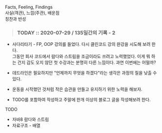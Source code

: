 Facts, Feeling, Findings  
사실(객관), 느낌(주관), 배운점  
칭찬과 반성

> ### TODAY :: 2020-07-29 / 135일간의 기록 - 2 

* 사다리타기 - FP, OOP 강의를 들었다. 다시 클린코드 강의 완강을 시도해 보려 한다.   
  그동안 회사 코드에서 람다와 스트림을 조금이라도 쓰려고 노력했었다. 
  이게 뭐 하는 건지 감도 오지 않던 첫 수강과는 분명히 다른 느낌이다.
  과연 이번에는 어떨까? 

* 데드라인은 필요하지만 "언제까지 무엇을 하겠다"라는 생각은 과정의 질을 낮출 수 있다.

* 운동을 시작했던 것처럼 작은 습관을 만들고 유지하기 위한 노력을 해보자. 
  
* TODO를 포함하여 작성하고 주말에 한개 이상의 블로그 글을 작성해보려 한다.

TODO
- 자바8 람다와 스트림
- 자료구조 - 배열
  

  
  
